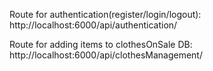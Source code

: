 Route for authentication(register/login/logout):
http://localhost:6000/api/authentication/

Route for adding items to clothesOnSale DB:
http://localhost:6000/api/clothesManagement/